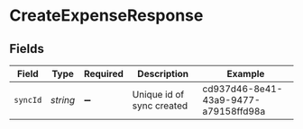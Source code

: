 # CreateExpenseResponse


## Fields

| Field                                | Type                                 | Required                             | Description                          | Example                              |
| ------------------------------------ | ------------------------------------ | ------------------------------------ | ------------------------------------ | ------------------------------------ |
| `syncId`                             | *string*                             | :heavy_minus_sign:                   | Unique id of sync created            | cd937d46-8e41-43a9-9477-a79158ffd98a |